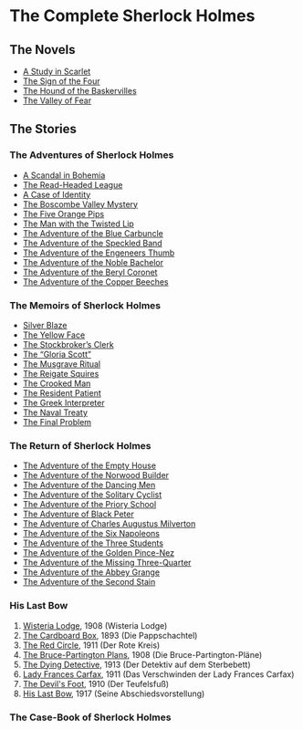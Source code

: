 # The Complete Sherlock Holmes

## The Novels
- [A Study in Scarlet](/source/NOVELS/STUD/STUD.en.md)
- [The Sign of the Four](/source/NOVELS/SIGN/SIGN.en.md)
- [The Hound of the Baskervilles](/source/NOVELS/HOUN/HOUN.en.md)
- [The Valley of Fear](/source/NOVELS/VALL/VALL.en.md)

## The Stories

### The Adventures of Sherlock Holmes

- [A Scandal in Bohemia](/source/ADVE/SCAN/SCAN.en.md)
- [The Read-Headed League](/source/ADVE/REDH/REDH.en.md)
- [A Case of Identity](/source/ADVE/IDEN/IDEN.en.md)
- [The Boscombe Valley Mystery](/source/ADVE/BOSC/BOSC.en.md)
- [The Five Orange Pips](/source/ADVE/FIVE/FIVE.en.md)
- [The Man with the Twisted Lip](/source/ADVE/TWIS/TWIS.en.md)
- [The Adventure of the Blue Carbuncle](/source/ADVE/BLUE/BLUE.en.md)
- [The Adventure of the Speckled Band](/source/ADVE/SPEC/SPEC.en.md)
- [The Adventure of the Engeneers Thumb](/source/ADVE/ENGR/ENGR.en.md)
- [The Adventure of the Noble Bachelor](/source/ADVE/NOBL/NOBL.en.md)
- [The Adventure of the Beryl Coronet](/source/ADVE/BERY/BERY.en.md)
- [The Adventure of the Copper Beeches](/source/ADVE/COPP/COPP.en.md)

### The Memoirs of Sherlock Holmes

- [Silver Blaze](/source/MEMO/SILV/SILV.en.md)
- [The Yellow Face](/source/MEMO/YELL/YELL.en.md)
- [The Stockbroker’s Clerk](/source/MEMO/STOC/STOC.en.md)
- [The “Gloria Scott”](/source/MEMO/GLOR/GLOR.en.md)
- [The Musgrave Ritual](/source/MEMO/MUSG/MUSG.en.md)
- [The Reigate Squires](/source/MEMO/REIG/REIG.en.md)
- [The Crooked Man](/source/MEMO/CROO/CROO.en.md)
- [The Resident Patient](/source/MEMO/RESI/RESI.en.md)
- [The Greek Interpreter](/source/MEMO/GREE/GREE.en.md)
- [The Naval Treaty](/source/MEMO/NAVA/NAVA.en.md)
- [The Final Problem](/source/MEMO/FINA/FINA.en.md)

### The Return of Sherlock Holmes
- [The Adventure of the Empty House](/source/RETU/EMPT/EMPT.en.md)
- [The Adventure of the Norwood Builder](/source/RETU/NORW/NORW.en.md)
- [The Adventure of the Dancing Men](/source/RETU/DANC/DANC.en.md)
- [The Adventure of the Solitary Cyclist](/source/RETU/SOLI/SOLI.en.md)
- [The Adventure of the Priory School](/source/RETU/PRIO/PRIO.en.md)
- [The Adventure of Black Peter](/source/RETU/BLAC/BLAC.en.md)
- [The Adventure of Charles Augustus Milverton](/source/RETU/CHAS/CHAS.en.md)
- [The Adventure of the Six Napoleons](/source/RETU/SIXN/SIXN.en.md)
- [The Adventure of the Three Students](/source/RETU/3STU/3STU.en.md)
- [The Adventure of the Golden Pince-Nez](/source/RETU/GOLD/GOLD.en.md)
- [The Adventure of the Missing Three-Quarter](/source/RETU/MISS/MISS.en.md)
- [The Adventure of the Abbey Grange](/source/RETU/ABBE/ABBE.en.md)
- [The Adventure of the Second Stain](/source/RETU/SECO/SECO.en.md)

### His Last Bow
1.  [Wisteria Lodge](/source/LAST/WIST/WIST.en.md), 1908 (Wisteria Lodge)
2.  [The Cardboard Box](/source/LAST/CARD/CARD.en.md), 1893 (Die Pappschachtel)
3.  [The Red Circle](/source/LAST/REDC.en.md), 1911 (Der Rote Kreis)
4.  [The Bruce-Partington Plans](/source/LAST/BRUC.en.md), 1908 (Die Bruce-Partington-Pläne)
5.  [The Dying Detective](/source/LAST/DYIN/DYN.en.md), 1913 (Der Detektiv auf dem Sterbebett)
6.  [Lady Frances Carfax](/source/LAST/LADY/LADY.en.md), 1911 (Das Verschwinden der Lady Frances Carfax)
7.  [The Devil's Foot](/source/LAST/DEVI/DEVI.en.md), 1910 (Der Teufelsfuß)
8.  [His Last Bow](/source/LAST/LAST/LAST.en.md), 1917 (Seine Abschiedsvorstellung)

### The Case-Book of Sherlock Holmes


